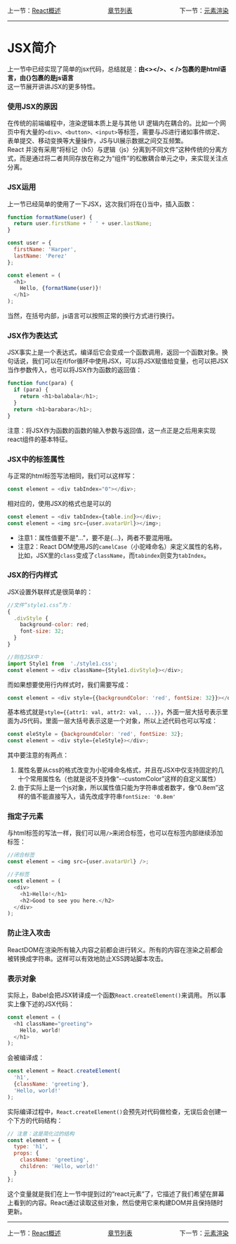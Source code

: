 <div style='display:flex;justify-content:space-between;'>
<div>上一节：<a href='../React概述.md'>React概述</a></div>
<div><a href='../React概述.md'>章节列表</a></div>
<div>下一节：<a href='./元素渲染.md'>元素渲染</a></div>
</div>

***

# JSX简介

上一节中已经实现了简单的jsx代码，总结就是：**由<></>、< />包裹的是html语言，由{}包裹的是js语言**  
这一节展开讲讲JSX的更多特性。

### 使用JSX的原因

在传统的前端编程中，渲染逻辑本质上是与其他 UI 逻辑内在耦合的。比如一个网页中有大量的`<div>、<button>、<input>`等标签，需要与JS进行诸如事件绑定、表单提交、移动变换等大量操作，JS与UI展示数据之间交互频繁。  
React 并没有采用“将标记（h5）与逻辑（js）分离到不同文件”这种传统的分离方式，而是通过将二者共同存放在称之为“组件”的松散耦合单元之中，来实现关注点分离。

### JSX运用

上一节已经简单的使用了一下JSX，这次我们将在{}当中，插入函数：
```js
function formatName(user) {
  return user.firstName + ' ' + user.lastName;
}

const user = {
  firstName: 'Harper',
  lastName: 'Perez'
};

const element = (
  <h1>
    Hello, {formatName(user)}!
  </h1>
);
```
当然，在括号内部，js语言可以按照正常的换行方式进行换行。

### JSX作为表达式

JSX事实上是一个表达式，编译后它会变成一个函数调用，返回一个函数对象。换句话说，我们可以在if/for循环中使用JSX，可以将JSX赋值给变量，也可以把JSX当作参数传入，也可以将JSX作为函数的返回值：
```js
function func(para) {
  if (para) {
    return <h1>balabala</h1>;
  }
  return <h1>barabara</h1>;
}
```
注意：将JSX作为函数的函数的输入参数与返回值，这一点正是之后用来实现react组件的基本特征。

### JSX中的标签属性

与正常的html标签写法相同，我们可以这样写：
```js
const element = <div tabIndex="0"></div>;
```
相对应的，使用JSX的格式也是可以的
```js
const element = <div tabIndex={table.ind}></div>;
const element = <img src={user.avatarUrl}></img>;
```
* 注意1：属性值要不是"..."，要不是{...}，两者不要混用哦。
* 注意2：React DOM使用JS的`camelCase`（小驼峰命名）来定义属性的名称，比如，JSX里的`class`变成了`className`，而`tabindex`则变为`tabIndex`。

### JSX的行内样式

JSX设置外联样式是很简单的：
```js
//文件“style1.css”为：
{
  .divStyle {
    background-color: red;
    font-size: 32;
  }
}

//则在JSX中：
import Style1 from  './style1.css';
const element = <div className={Style1.divStyle}></div>;
```

而如果想要使用行内样式时，我们需要写成：
```js
const element = <div style={{backgroundColor: 'red', fontSize: 32}}></div>;
```
基本格式就是`style={{attr1: val, attr2: val, ...}}`，外面一层大括号表示里面为JS代码，里面一层大括号表示这是一个对象，所以上述代码也可以写成：
```js
const eleStyle = {backgroundColor: 'red', fontSize: 32};
const element = <div style={eleStyle}></div>;
```
其中要注意的有两点：
1. 属性名要从css的格式改变为小驼峰命名格式，并且在JSX中仅支持固定的几十个常用属性名（也就是说不支持像“--customColor”这样的自定义属性）
2. 由于实际上是一个js对象，所以属性值只能为字符串或者数字，像“0.8em”这样的值不能直接写入，请先改成字符串`fontSize: '0.8em'`

### 指定子元素

与html标签的写法一样，我们可以用`/>`来闭合标签，也可以在标签内部继续添加标签：
```js
//闭合标签
const element = <img src={user.avatarUrl} />;

//子标签
const element = (
  <div>
    <h1>Hello!</h1>
    <h2>Good to see you here.</h2>
  </div>
);
```

### 防止注入攻击

ReactDOM在渲染所有输入内容之前都会进行转义。所有的内容在渲染之前都会被转换成字符串。这样可以有效地防止XSS跨站脚本攻击。

### 表示对象

实际上，Babel会把JSX转译成一个函数`React.createElement()`来调用。
所以事实上像下述的JSX代码：
```js
const element = (
  <h1 className="greeting">
    Hello, world!
  </h1>
);
```
会被编译成：
```js
const element = React.createElement(
  'h1',
  {className: 'greeting'},
  'Hello, world!'
);
```
实际编译过程中，`React.createElement()`会预先对代码做检查，无误后会创建一个下方的代码结构：
```js
// 注意：这是简化过的结构
const element = {
  type: 'h1',
  props: {
    className: 'greeting',
    children: 'Hello, world!'
  }
};
```
这个变量就是我们在上一节中提到过的“react元素”了，它描述了我们希望在屏幕上看到的内容。React通过读取这些对象，然后使用它来构建DOM并且保持随时更新。

***

<div style='display:flex;justify-content:space-between;'>
<div>上一节：<a href='../React概述.md'>React概述</a></div>
<div><a href='../React概述.md'>章节列表</a></div>
<div>下一节：<a href='./元素渲染.md'>元素渲染</a></div>
</div>